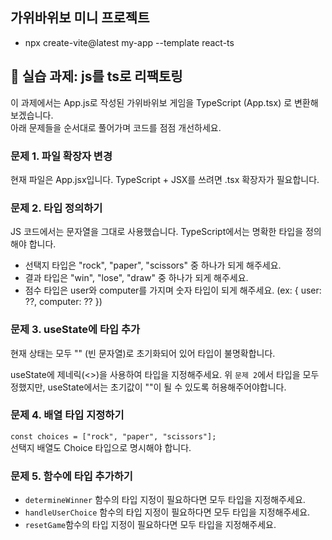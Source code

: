 ## 가위바위보 미니 프로젝트

- npx create-vite@latest my-app --template react-ts

## 📝 실습 과제: js를 ts로 리팩토링

이 과제에서는 App.js로 작성된 가위바위보 게임을 TypeScript (App.tsx) 로 변환해보겠습니다.  
아래 문제들을 순서대로 풀어가며 코드를 점점 개선하세요.

### 문제 1. 파일 확장자 변경

현재 파일은 App.jsx입니다.
TypeScript + JSX를 쓰려면 .tsx 확장자가 필요합니다.

### 문제 2. 타입 정의하기

JS 코드에서는 문자열을 그대로 사용했습니다.
TypeScript에서는 명확한 타입을 정의해야 합니다.

- 선택지 타입은 "rock", "paper", "scissors" 중 하나가 되게 해주세요.
- 결과 타입은 "win", "lose", "draw" 중 하나가 되게 해주세요.
- 점수 타입은 user와 computer를 가지며 숫자 타입이 되게 해주세요. (ex: { user: ??, computer: ?? })

### 문제 3. useState에 타입 추가

현재 상태는 모두 "" (빈 문자열)로 초기화되어 있어 타입이 불명확합니다.

useState에 제네릭(<>)을 사용하여 타입을 지정해주세요.
위 `문제 2`에서 타입을 모두 정했지만, useState에서는 초기값이 ""이 될 수 있도록 허용해주어야합니다.

### 문제 4. 배열 타입 지정하기

`const choices = ["rock", "paper", "scissors"];`  
선택지 배열도 Choice 타입으로 명시해야 합니다.

### 문제 5. 함수에 타입 추가하기

- `determineWinner` 함수의 타입 지정이 필요하다면 모두 타입을 지정해주세요.
- `handleUserChoice` 함수의 타입 지정이 필요하다면 모두 타입을 지정해주세요.
- `resetGame`함수의 타입 지정이 필요하다면 모두 타입을 지정해주세요.
